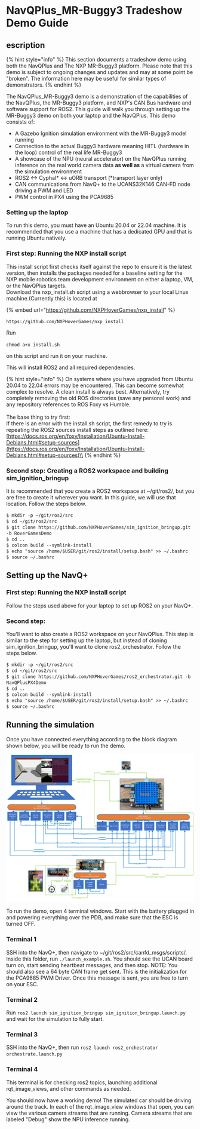 # NavQPlus\_MR-Buggy3 Tradeshow Demo Guide

## escription

{% hint style="info" %}
This section documents a tradeshow demo using both the NavQPlus and The NXP MR-Buggy3 platform. Please note that this demo is subject to ongoing changes and updates and may at some point be "broken". The information here may be useful for similar types of demonstrators.
{% endhint %}

The NavQPlus\_MR-Buggy3 demo is a demonstration of the capabilities of the NavQPlus, the MR-Buggy3 platform, and NXP's CAN Bus hardware and software support for ROS2. This guide will walk you through setting up the MR-Buggy3 demo on both your laptop and the NavQPlus. This demo consists of:

* A Gazebo Ignition simulation environment with the MR-Buggy3 model running
* Connection to the actual Buggy3 hardware meaning HITL (hardware in the loop) control of the real life MR-Buggy3
* A showcase of the NPU (neural accelerator) on the NavQPlus running inference on the real world camera data **as well as** a virtual camera from the simulation environment
* ROS2 <-> Cyphal\* <-> uORB transport (\*transport layer only)
* CAN communications from NavQ+ to the UCANS32K146 CAN-FD node driving a PWM and LED
* PWM control in PX4 using the PCA9685

### Setting up the laptop

To run this demo, you must have an Ubuntu 20.04 or 22.04 machine. It is recommended that you use a machine that has a dedicated GPU and that is running Ubuntu natively.

### First step: Running the NXP install script

This install script first checks itself against the repo to ensure it is the latest version, then installs the packages needed for a baseline setting for the NXP mobile robotics team development environment on either a laptop, VM, or the NavQPlus targets.\
Download the nxp\_install.sh script using a webbrowser to your local Linux machine.(Currently this) is located at

{% embed url="https://github.com/NXPHoverGames/nxp_install" %}

```
https://github.com/NXPHoverGames/nxp_install
```



Run

`chmod a+x install.sh`

on this script and run it on your machine.

This will install ROS2 and all required dependencies.

{% hint style="info" %}
On systems where you have upgraded from Ubuntu 20.04 to 22.04 errors may be encountered. This can become somewhat complex to resolve. A clean install is always best. Alternatively, try completely removing the old ROS directories (save any personal work) and any repository references to ROS Foxy vs Humble.\
\
The base thing to try first:\
If there is an error with the install.sh script, the first remedy to try is repeating the ROS2 sources install steps as outlined here:\
[https://docs.ros.org/en/foxy/Installation/Ubuntu-Install-Debians.html#setup-sources](https://docs.ros.org/en/foxy/Installation/Ubuntu-Install-Debians.html#setup-sources)\\
{% endhint %}

### Second step: Creating a ROS2 workspace and building sim\_ignition\_bringup

It is recommended that you create a ROS2 workspace at \~/git/ros2/, but you are free to create it wherever you want. In this guide, we will use that location. Follow the steps below.

```
$ mkdir -p ~/git/ros2/src
$ cd ~/git/ros2/src
$ git clone https://github.com/NXPHoverGames/sim_ignition_bringup.git -b RoverGamesDemo
$ cd ..
$ colcon build --symlink-install
$ echo "source /home/$USER/git/ros2/install/setup.bash" >> ~/.bashrc
$ source ~/.bashrc
```

## Setting up the NavQ+

### First step: Running the NXP install script

Follow the steps used above for your laptop to set up ROS2 on your NavQ+.

### Second step:

You'll want to also create a ROS2 workspace on your NavQPlus. This step is similar to the step for setting up the laptop, but instead of cloning sim\_ignition\_bringup, you'll want to clone ros2\_orchestrator. Follow the steps below.

```
$ mkdir -p ~/git/ros2/src
$ cd ~/git/ros2/src
$ git clone https://github.com/NXPHoverGames/ros2_orchestrator.git -b NavQPlusPX4Demo
$ cd ..
$ colcon build --symlink-install
$ echo "source /home/$USER/git/ros2/install/setup.bash" >> ~/.bashrc
$ source ~/.bashrc
```

## Running the simulation

Once you have connected everything according to the block diagram shown below, you will be ready to run the demo.

![](<../.gitbook/assets/ROVERDEMO (1).png>)

To run the demo, open 4 terminal windows. Start with the battery plugged in and powering everything over the PDB, and make sure that the ESC is turned OFF.

### Terminal 1

SSH into the NavQ+, then navigate to \~/git/ros2/src/canfd\_msgs/scripts/. Inside this folder, run `./launch_example.sh`. You should see the UCAN board turn on, start sending heartbeat messages, and then stop. NOTE: You should also see a 64 byte CAN frame get sent. This is the initialization for the PCA9685 PWM Driver. Once this message is sent, you are free to turn on your ESC.

### Terminal 2

Run `ros2 launch sim_ignition_bringup sim_ignition_bringup.launch.py` and wait for the simulation to fully start.

### Terminal 3

SSH into the NavQ+, then run `ros2 launch ros2_orchestrator orchestrate.launch.py`

### Terminal 4

This terminal is for checking ros2 topics, launching additional rqt\_image\_views, and other commands as needed.

You should now have a working demo! The simulated car should be driving around the track. In each of the rqt\_image\_view windows that open, you can view the various camera streams that are running. Camera streams that are labeled "Debug" show the NPU inference running.
